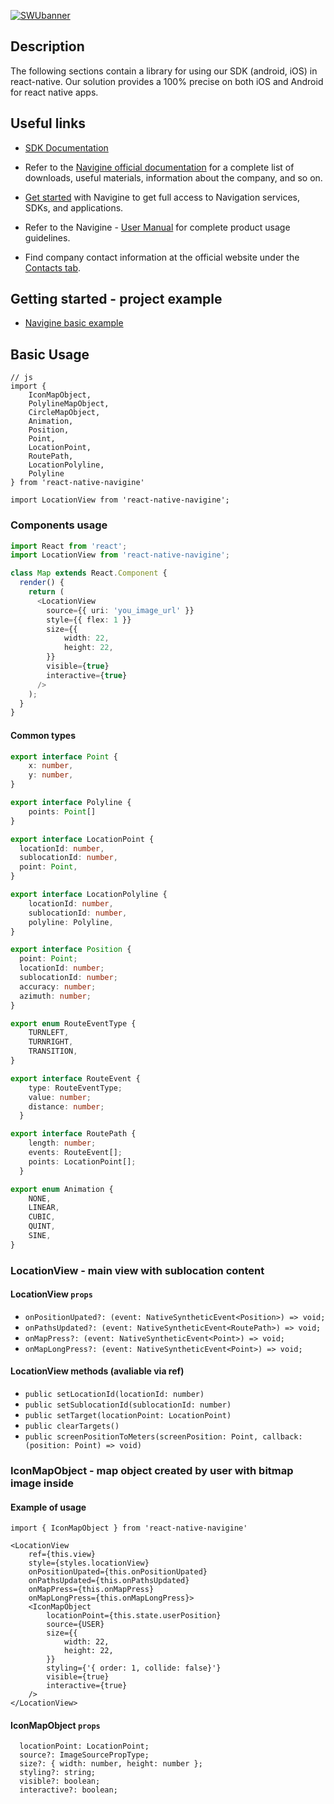
[![SWUbanner](https://i.ibb.co/DK0WNM7/react-native.jpg)](https://github.com/Navigine/react-native-navigine)

## Description
The following sections contain a library  for using our SDK (android, iOS) in react-native. Our solution provides a 100% precise on both iOS and Android for react native apps. 

## Useful links 
- [SDK Documentation](https://github.com/Navigine/Indoor-Navigation-Android-Mobile-SDK-2.0/wiki)

- Refer to the [Navigine official documentation](https://docs.navigine.com/)  for a complete list of downloads, useful materials, information about the company, and so on.
- [Get started](https://client.navigine.com/login)  with Navigine to get full access to Navigation services, SDKs, and applications.
- Refer to the Navigine - [User Manual](https://docs.navigine.com/) for complete product usage guidelines.
- Find company contact information at the official website under the [Contacts tab](https://navigine.com/contacts/).
## Getting started - project example

- [Navigine basic example](https://github.com/Navigine/react-native-navigine-example)

## Basic Usage

```
// js
import {
    IconMapObject,
    PolylineMapObject,
    CircleMapObject,
    Animation,
    Position,
    Point,
    LocationPoint,
    RoutePath,
    LocationPolyline,
    Polyline
} from 'react-native-navigine'

import LocationView from 'react-native-navigine';
```

### Components usage
```typescript jsx
import React from 'react';
import LocationView from 'react-native-navigine';

class Map extends React.Component {
  render() {
    return (
      <LocationView
        source={{ uri: 'you_image_url' }}
        style={{ flex: 1 }}
        size={{
            width: 22,
            height: 22,
        }}
        visible={true}
        interactive={true}
      />
    );
  }
}
```

#### Common types
```typescript
export interface Point {
    x: number,
    y: number,
}

export interface Polyline {
    points: Point[]
}

export interface LocationPoint {
  locationId: number,
  sublocationId: number,
  point: Point,
}

export interface LocationPolyline {
    locationId: number,
    sublocationId: number,
    polyline: Polyline,
}

export interface Position {
  point: Point;
  locationId: number;
  sublocationId: number;
  accuracy: number;
  azimuth: number;
}

export enum RouteEventType {
    TURNLEFT,
    TURNRIGHT,
    TRANSITION,
}

export interface RouteEvent {
    type: RouteEventType;
    value: number;
    distance: number;
  }

export interface RoutePath {
    length: number;
    events: RouteEvent[];
    points: LocationPoint[];
  }

export enum Animation {
    NONE,
    LINEAR,
    CUBIC,
    QUINT,
    SINE,
}
```
### LocationView - main view with sublocation content

#### LocationView `props`
- `onPositionUpated?: (event: NativeSyntheticEvent<Position>) => void;`
- `onPathsUpdated?: (event: NativeSyntheticEvent<RoutePath>) => void;`
- `onMapPress?: (event: NativeSyntheticEvent<Point>) => void;`
- `onMapLongPress?: (event: NativeSyntheticEvent<Point>) => void;`

#### LocationView methods (avaliable via ref)
- `public setLocationId(locationId: number)`
- `public setSublocationId(sublocationId: number)`
- `public setTarget(locationPoint: LocationPoint)`
- `public clearTargets()`
- `public screenPositionToMeters(screenPosition: Point, callback: (position: Point) => void)`

### IconMapObject - map object created by user with bitmap image inside

#### Example of usage
```
import { IconMapObject } from 'react-native-navigine'

<LocationView
    ref={this.view}
    style={styles.locationView}
    onPositionUpated={this.onPositionUpated}
    onPathsUpdated={this.onPathsUpdated}
    onMapPress={this.onMapPress}
    onMapLongPress={this.onMapLongPress}>
    <IconMapObject
        locationPoint={this.state.userPosition}
        source={USER}
        size={{
            width: 22,
            height: 22,
        }}
        styling={'{ order: 1, collide: false}'}
        visible={true}
        interactive={true}
    />
</LocationView>
```
#### IconMapObject `props`
```
  locationPoint: LocationPoint;
  source?: ImageSourcePropType;
  size?: { width: number, height: number };
  styling?: string;
  visible?: boolean;
  interactive?: boolean;
```
